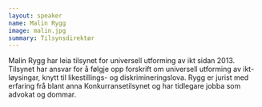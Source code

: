 ```yaml
---
layout: speaker
name: Malin Rygg
image: malin.jpg
summary: Tilsynsdirektør
---
```

Malin Rygg har leia tilsynet for universell utforming av ikt sidan 2013. Tilsynet har ansvar for å følgje opp forskrift om universell utforming av ikt-løysingar, knytt til likestillings- og diskrimineringslova. Rygg er jurist med erfaring frå blant anna Konkurransetilsynet og har tidlegare jobba som advokat og dommar.
